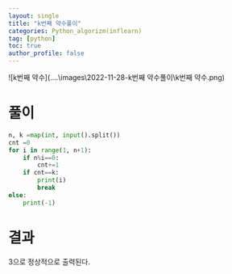 ```yaml
---
layout: single
title: "k번째 약수풀이"
categories: Python_algorizm(inflearn)
tag: [python]
toc: true
author_profile: false
---
```



![k번째 약수](..\..\images\2022-11-28-k번째 약수풀이\k번째 약수.png)

# 풀이 


```python
n, k =map(int, input().split())
cnt =0
for i in range(1, n+1):
    if n%i==0:
        cnt+=1
    if cnt==k:
        print(i)
        break
else:
    print(-1)
```
# 결과
  3으로 정상적으로 출력된다.
